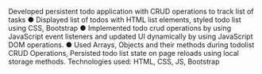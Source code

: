 Developed persistent todo application with CRUD operations to track list of tasks
●	Displayed list of todos with HTML list elements, styled todo list using CSS, Bootstrap
●	Implemented todo crud operations by using JavaScript event listeners and updated UI dynamically by using JavaScript DOM operations.
●	Used Arrays, Objects and their methods during todolist CRUD Operations, Persisted todo list state on page reloads using local storage methods.
   Technologies used: HTML, CSS, JS, Bootstrap

